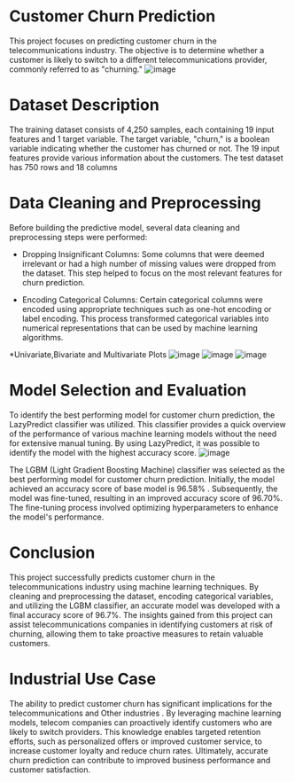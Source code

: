 # Customer Churn Prediction
This project focuses on predicting customer churn in the telecommunications industry. The objective is to determine whether a customer is likely to switch to a different telecommunications provider, commonly referred to as "churning."
![image](https://github.com/Aftabbs/Customer-Churn-Prediction/assets/112916888/4d44d451-f98b-4d66-92ba-af0cdb692321)

# Dataset Description
The training dataset consists of 4,250 samples, each containing 19 input features and 1 target variable. The target variable, "churn," is a boolean variable indicating whether the customer has churned or not. The 19 input features provide various information about the customers.
The test dataset has 750 rows and 18 columns

# Data Cleaning and Preprocessing
Before building the predictive model, several data cleaning and preprocessing steps were performed:

* Dropping Insignificant Columns: Some columns that were deemed irrelevant or had a high number of missing values were dropped from the dataset. This step helped to focus on the most relevant features for churn prediction.

* Encoding Categorical Columns: Certain categorical columns were encoded using appropriate techniques such as one-hot encoding or label encoding. This process transformed categorical variables into numerical representations that can be used by machine learning algorithms.

*Univariate,Bivariate and Multivariate Plots
![image](https://github.com/Aftabbs/Customer-Churn-Prediction/assets/112916888/d61eb11e-3ddf-499a-a903-388536fb2e1f)
![image](https://github.com/Aftabbs/Customer-Churn-Prediction/assets/112916888/38452c9b-4c10-4728-8dec-cdbbceb06582)
![image](https://github.com/Aftabbs/Customer-Churn-Prediction/assets/112916888/decba51e-5c72-4cfd-9e42-90ed296b804d)

# Model Selection and Evaluation
To identify the best performing model for customer churn prediction, the LazyPredict classifier was utilized. This classifier provides a quick overview of the performance of various machine learning models without the need for extensive manual tuning. By using LazyPredict, it was possible to identify the model with the highest accuracy score.
![image](https://github.com/Aftabbs/Customer-Churn-Prediction/assets/112916888/21d0784b-ccab-46da-801b-00557eadea7a)

The LGBM (Light Gradient Boosting Machine) classifier was selected as the best performing model for customer churn prediction. Initially, the model achieved an accuracy score of base model is   96.58% . Subsequently, the model was fine-tuned, resulting in an improved accuracy score of 96.70%. The fine-tuning process involved optimizing hyperparameters to enhance the model's performance.

# Conclusion
This project successfully predicts customer churn in the telecommunications industry using machine learning techniques. By cleaning and preprocessing the dataset, encoding categorical variables, and utilizing the LGBM classifier, an accurate model was developed with a final accuracy score of 96.7%. The insights gained from this project can assist telecommunications companies in identifying customers at risk of churning, allowing them to take proactive measures to retain valuable customers.

# Industrial Use Case
The ability to predict customer churn has significant implications for the telecommunications and Other industries . By leveraging machine learning models, telecom companies can proactively identify customers who are likely to switch providers. This knowledge enables targeted retention efforts, such as personalized offers or improved customer service, to increase customer loyalty and reduce churn rates. Ultimately, accurate churn prediction can contribute to improved business performance and customer satisfaction.





